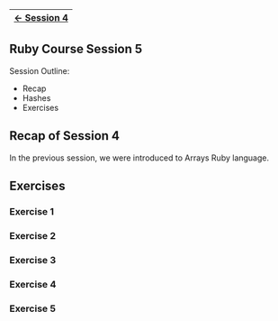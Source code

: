 | [← Session 4](../session_4/README.md) |
|---------------------------------------|

## Ruby Course Session 5

Session Outline:
- Recap
- Hashes
- Exercises

Recap of Session 4
------------------
In the previous session, we were introduced to Arrays Ruby language.


Exercises
---------

### Exercise 1

### Exercise 2
### Exercise 3
### Exercise 4
### Exercise 5

